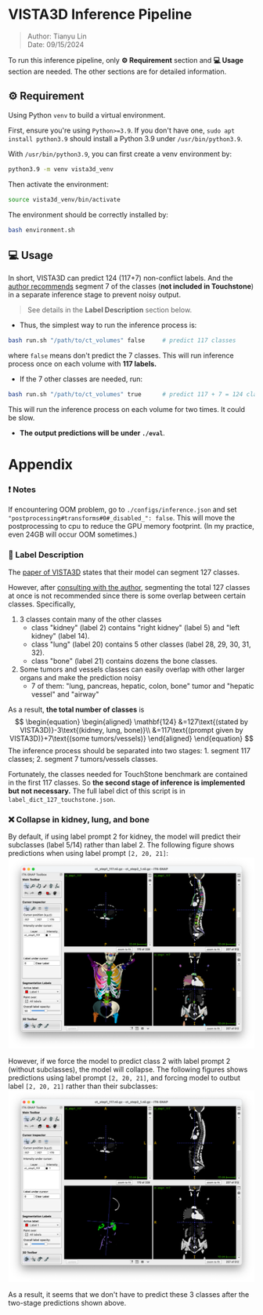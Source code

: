 # VISTA3D Inference Pipeline

> Author: Tianyu Lin<br>
> Date: 09/15/2024

To run this inference pipeline, only **⚙️ Requirement** section and **💻 Usage** section are needed. The other sections are for detailed information.



## ⚙️ Requirement
Using Python `venv` to build a virtual environment. 

First, ensure you're using `Python>=3.9`. If you don't have one, `sudo apt install python3.9` should install a Python 3.9 under `/usr/bin/python3.9`.

With `/usr/bin/python3.9`, you can first create a venv environment by:
```bash
python3.9 -m venv vista3d_venv
```
Then activate the environment:
```bash
source vista3d_venv/bin/activate
```
The environment should be correctly installed by:
```bash
bash environment.sh
```


## 💻 Usage

In short, VISTA3D can predict 124 (117+7) non-conflict labels. And the [author recommends](https://github.com/Project-MONAI/VISTA/issues/41) segment 7 of the classes (**not included in Touchstone**) in a separate inference stage to prevent noisy output. 

> See details in the  **Label Description** section below.



- Thus, the simplest way to run the inference process is:

```bash
bash run.sh "/path/to/ct_volumes" false     # predict 117 classes
```

where `false` means don't predict the 7 classes. This will run inference process once on each volume with **117 labels.**



- If the 7 other classes are needed, run:

```bash
bash run.sh "/path/to/ct_volumes" true      # predict 117 + 7 = 124 classes
```

This will run the inference process on each volume for two times. It could be slow.



- **The output predictions will be under `./eval`**.




# Appendix

### ❗️ Notes

If encountering OOM problem, go to `./configs/inference.json` and set `"postprocessing#transforms#0#_disabled_": false`. This will move the postprocessing to cpu to reduce the GPU memory footprint. (In my practice, even 24GB will occur OOM sometimes.)

### 📒 Label Description

The [paper of VISTA3D](https://arxiv.org/pdf/2406.05285) states that their model can segment 127 classes.

However, after [consulting with the author](https://github.com/Project-MONAI/VISTA/issues/41), segmenting the total 127 classes at once is not recommended since there is some overlap between certain classes. Specifically,

1. 3 classes contain many of the other classes
    - class "kidney" (label 2) contains "right kidney" (label 5) and "left kidney" (label 14).
    - class "lung" (label 20) contains 5 other classes (label 28, 29, 30, 31, 32).
    - class "bone" (label 21) contains dozens the bone classes.
2. Some tumors and vessels classes can easily overlap with other larger organs and make the prediction noisy
    - 7 of them: "lung, pancreas, hepatic, colon, bone" tumor and "hepatic vessel" and "airway"

As a result, **the total number of classes** is 
$$
\begin{equation}
\begin{aligned}
	\mathbf{124} &=127\text{(stated by VISTA3D)}-3\text{(kidney, lung, bone)}\\
    &=117\text{(prompt given by VISTA3D)}+7\text{(some tumors/vessels)}
\end{aligned}
\end{equation}
$$
The inference process should be separated into two stages: 1. segment 117 classes; 2. segment 7 tumors/vessels classes.

Fortunately, the classes needed for TouchStone benchmark are contained in the first 117 classes. So **the second stage of inference is implemented but not necessary.** The full label dict of this script is in `label_dict_127_touchstone.json`.



### ❌ Collapse in kidney, lung, and bone

By default, if using label prompt 2 for kidney, the model will predict their subclasses (label 5/14) rather than label 2. The following figure shows predictions when using label prompt `[2, 20, 21]`:
![](2-20-21-subclass.png)

However, if we force the model to predict class 2 with label prompt 2 (without subclasses), the model will collapse. The following figures shows predictions using label prompt `[2, 20, 21]`, and forcing model to outbut label `[2, 20, 21]` rather than their subclasses:
![](2-20-21-collapse.png)

As a result, it seems that we don't have to predict these 3 classes after the two-stage predictions shown above.

